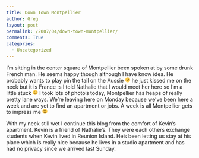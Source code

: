 ```yaml
---
title: Down Town Montpellier
author: Greg
layout: post
permalink: /2007/04/down-town-montpellier/
comments: True
categories:
  - Uncategorized
---
```

I&#8217;m sitting in the center square of Montpellier been spoken at by some drunk French man. He seems happy though although I have know idea. He probably wants to play pin the tail on the Aussie <img src="/wp-content/smilies/frownie.png" alt=":(" class="wp-smiley" style="height: 1em; max-height: 1em;" /> he just kissed me on the neck but it is France :s l told Nathalie that I would meet her here so I&#8217;m a little stuck <img src="/wp-content/smilies/frownie.png" alt=":(" class="wp-smiley" style="height: 1em; max-height: 1em;" /> I took lots of photo&#8217;s today, Montpellier has heaps of really pretty lane ways. We&#8217;re leaving here on Monday because we&#8217;ve been here a week and are yet to find an apartment or jobs. A week is all Montpellier gets to impress me <img src="/wp-content/smilies/simple-smile.png" alt=":)" class="wp-smiley" style="height: 1em; max-height: 1em;" />

With my neck still wet I continue this blog from the comfort of Kevin&#8217;s apartment. Kevin is a friend of Nathalie&#8217;s. They were each others exchange students when Kevin lived in Reunion Island. He&#8217;s been letting us stay at his place which is really nice because he lives in a studio apartment and has had no privacy since we arrived last Sunday.